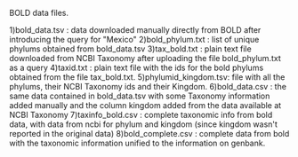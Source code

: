 BOLD data files.

1)bold_data.tsv : data downloaded manually directly from BOLD after introducing the query for "Mexico"
2)bold_phylum.txt : list of unique phylums obtained from bold_data.tsv
3)tax_bold.txt : plain text file downloaded from NCBI Taxonomy after uploading the file bold_phylum.txt as a query 
4)taxid.txt : plain text file with the ids for the bold phylums obtained from the file tax_bold.txt. 
5)phylumid_kingdom.tsv: file with all the phylums, their NCBI Taxonomy ids and their Kingdom. 
6)bold_data.csv : the same data contained in bold_data.tsv with some Taxonomy information added manually and the column kingdom added from the data available at NCBI Taxonomy
7)taxinfo_bold.csv : complete taxonomic info from bold data, with data from ncbi for phylum and kingdom (since kingdom wasn't reported in the original data)
8)bold_complete.csv : complete data from bold with the taxonomic information unified to the information on genbank.